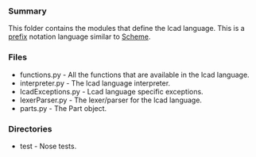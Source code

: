### Summary ###
This folder contains the modules that define the lcad language. This is a [prefix](http://en.wikipedia.org/wiki/Polish_notation) notation language similar to [Scheme](http://en.wikipedia.org/wiki/Scheme_%28programming_language%29).

### Files ###
* functions.py - All the functions that are available in the lcad language.
* interpreter.py - The lcad language interpreter.
* lcadExceptions.py - Lcad language specific exceptions.
* lexerParser.py - The lexer/parser for the lcad language.
* parts.py - The Part object.

### Directories ###
* test - Nose tests.
